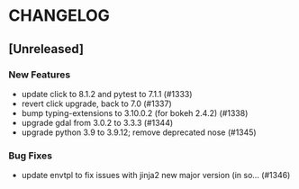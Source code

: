 # CHANGELOG

## [Unreleased]

### New Features

- update click to 8.1.2 and pytest to 7.1.1 (#1333)
- revert click upgrade, back to 7.0 (#1337)
- bump typing-extensions to 3.10.0.2 (for bokeh 2.4.2) (#1338)
- upgrade gdal from 3.0.2 to 3.3.3 (#1344)
- upgrade python 3.9 to 3.9.12; remove deprecated nose (#1345)

### Bug Fixes

- update envtpl to fix issues with jinja2 new major version (in so… (#1346)


